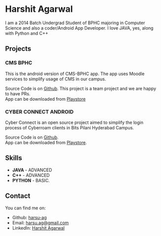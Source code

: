# Harshit Agarwal

I am a 2014 Batch Undergrad Student of BPHC majoring in Computer Science and also a coder/Android App Developer. I love JAVA, yes, along with Python and C++

## Projects

### CMS BPHC

This is the android version of CMS-BPHC app. The app uses Moodle services to simplify usage of CMS in our campus.

Source Code is on [Github](https://github.com/CRUx-BPHC/CMS-Android). This project is a team project and we are happy to have PRs.
<br>App can be downloaded from [Playstore](https://play.google.com/store/apps/details?id=crux.bphc.cms)

### CYBER CONNECT ANDROID

Cyber Connect is an open source project aimed to simplify the login process of Cyberroam clients in Bits Pilani Hyderabad Campus.

Source Code is on [Github](https://github.com/CRUx-BPHC/Cyber-Connect-Android).
<br>App can be downloaded from [Playstore](https://play.google.com/store/apps/details?id=com.harsu.developer.bias).



## Skills

* **JAVA** - ADVANCED
* **C++** - ADVANCED
* **PYTHON** - BASIC.

## Contact

You can find me on:

* Github: [harsu-ag](https://github.com/harsu-ag)
* Email: [harsu.ag@gmail.com](mailto:harsu.ag@gmail.com)
* LinkedIn: [Harshit Agarwal](https://in.linkedin.com/in/harshit-agarwal-32aba1101)
